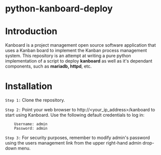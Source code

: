 # python-kanboard-deploy


# Introduction
Kanboard is a project management open source software application that uses a Kanban board to implement the Kanban process management system.
This repository is an attempt at writing a pure python implementation of a script to deploy **kanboard** as well as it's dependant components, such as **mariadb, httpd**, etc.

# Installation
`Step 1:` Clone the repository.

`Step 2:` Point your web browser to http://<your_ip_address>/kanboard to start using Kanboard. Use the following default credentials to log in:
       
        Username: admin
        Password: admin


`Step 3:` For security purposes, remember to modify admin's password using the users management link from the upper right-hand admin drop-down menu.
    
    

  